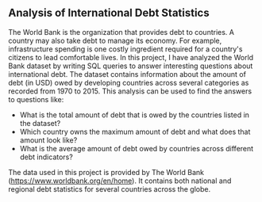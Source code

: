 ## Analysis of International Debt Statistics
The World Bank is the organization that provides debt to countries. A country may also take debt to manage its economy. For example, infrastructure spending is one costly ingredient required for a country's citizens to lead comfortable lives.
In this project, I have analyzed the World Bank dataset by writing SQL queries to answer interesting questions about international debt. The dataset contains information about the amount of debt (in USD) owed by developing countries across several categories as recorded from 1970 to 2015. This analysis can be used to find the answers to questions like:

* What is the total amount of debt that is owed by the countries listed in the dataset?
* Which country owns the maximum amount of debt and what does that amount look like?
* What is the average amount of debt owed by countries across different debt indicators?
  
The data used in this project is provided by The World Bank (https://www.worldbank.org/en/home). It contains both national and regional debt statistics for several countries across the globe.
